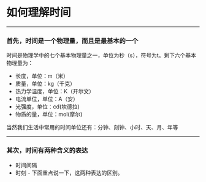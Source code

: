 # 如何理解时间
---- 
### 首先，时间是一个物理量，而且是最基本的一个


时间是物理学中的七个基本物理量之一，单位为秒（s），符号为t。剩下六个基本物理量为：

- 长度，单位：m（米）
- 质量，单位：kg（千克）
- 热力学温度，单位：K（开尔文）
- 电流单位，单位：A（安）
- 光强度，单位：cd(坎德拉)
- 物质的量，单位：mol(摩尔)

当然我们生活中常用的时间单位还有：分钟、刻钟、小时、天、月、年等

---- 
### 其次，时间有两种含义的表达

- 时间间隔
- 时刻
\- 
下面重点说一下，这两种表达的区别。